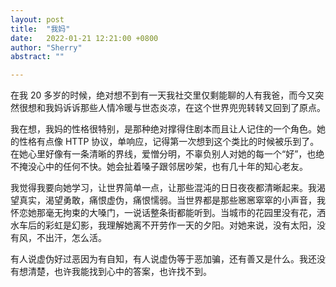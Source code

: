 ```yaml
---
layout: post
title:  "我妈"
date:   2022-01-21 12:21:00 +0800
author: "Sherry"
abstract: ""

---
```


在我 20 多岁的时候，绝对想不到有一天我社交里仅剩能聊的人有我爸，而今又突然很想和我妈诉诉那些人情冷暖与世态炎凉，在这个世界兜兜转转又回到了原点。

我在想，我妈的性格很特别，是那种绝对撑得住剧本而且让人记住的一个角色。她的性格有点像 HTTP 协议，单响应，记得第一次想到这个类比的时候被乐到了。在她心里好像有一条清晰的界线，爱憎分明，不辜负别人对她的每一个“好”，也绝不掩没心中的任何不快。她会扯着嗓子跟邻居吵架，也有几十年的知心老友。

我觉得我要向她学习，让世界简单一点，让那些混沌的日日夜夜都清晰起来。我渴望真实，渴望勇敢，痛恨虚伪，痛恨懦弱。当世界都是那些窸窸窣窣的小声音，我怀恋她那毫无拘束的大嗓门，一说话整条街都能听到。当城市的花园里没有花，洒水车后的彩虹是幻影，我理解她离不开劳作一天的夕阳。对她来说，没有太阳，没有风，不出汗，怎么活。

有人说虚伪好过恶因为有自知，有人说虚伪等于恶加骗，还有善又是什么。我还没有想清楚，也许我能找到心中的答案，也许找不到。